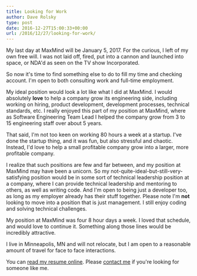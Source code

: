 ```yaml
---
title: Looking for Work
author: Dave Rolsky
type: post
date: 2016-12-27T15:00:33+00:00
url: /2016/12/27/looking-for-work/
---
```

My last day at MaxMind will be January 5, 2017. For the curious, I left of my own free will. I was not laid off, fired, put into a cannon and launched into space, or NDA'd as seen on the TV show Incorporated.

So now it's time to find something else to do to fill my time and checking account. I'm open to both consulting work and full-time employment.

My ideal position would look a lot like what I did at MaxMind. I would absolutely **love** to help a company grow its engineering side, including working on hiring, product development, development processes, technical standards, etc. I really enjoyed this part of my position at MaxMind, where as Software Engineering Team Lead I helped the company grow from 3 to 15 engineering staff over about 5 years.

That said, I'm not too keen on working 80 hours a week at a startup. I've done the startup thing, and it was fun, but also stressful and chaotic. Instead, I'd love to help a small profitable company grow into a larger, more profitable company.

I realize that such positions are few and far between, and my position at MaxMind may have been a unicorn. So my not-quite-ideal-but-still-very-satisfying position would be in some sort of technical leadership position at a company, where I can provide technical leadership and mentoring to others, as well as writing code. And I'm open to being just a developer too, as long as my employer already has their stuff together. Please note I'm **not** looking to move into a position that is just management. I still enjoy coding and solving technical challenges.

My position at MaxMind was four 8 hour days a week. I loved that schedule, and would love to continue it. Something along those lines would be incredibly attractive.

I live in Minneapolis, MN and will not relocate, but I am open to a reasonable amount of travel for face to face interactions.

You can [read my resume online][1]. Please [contact me][2] if you're looking for someone like me.

 [1]: http://www.houseabsolute.com/resume/
 [2]: mailto:dave@urth.org